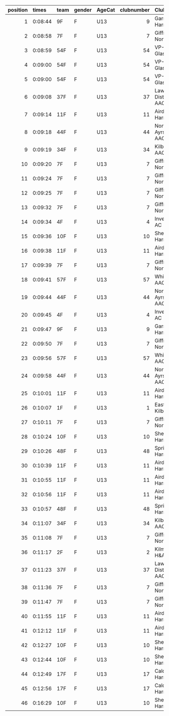|   position | times   | team   | gender   | AgeCat   |   clubnumber | Club name            | Website                               |   finishPosition |
|-----------:|:--------|:-------|:---------|:---------|-------------:|:---------------------|:--------------------------------------|-----------------:|
|          1 | 0:08:44 | 9F     | F        | U13      |            9 | Garscube Harriers    | https://www.garscubeharriers.org.uk/  |                1 |
|          2 | 0:08:58 | 7F     | F        | U13      |            7 | Giffnock North AC    | https://www.giffnocknorth.co.uk/      |                2 |
|          3 | 0:08:59 | 54F    | F        | U13      |           54 | VP-Glasgow           | https://www.vp-glasgow.com            |                3 |
|          4 | 0:09:00 | 54F    | F        | U13      |           54 | VP-Glasgow           | https://www.vp-glasgow.com            |                4 |
|          5 | 0:09:00 | 54F    | F        | U13      |           54 | VP-Glasgow           | https://www.vp-glasgow.com            |                5 |
|          6 | 0:09:08 | 37F    | F        | U13      |           37 | Law & District AAC   | http://www.lawaac.co.uk/              |                6 |
|          7 | 0:09:14 | 11F    | F        | U13      |           11 | Airdrie Harriers     | http://airdrieharriers.org/           |                7 |
|          8 | 0:09:18 | 44F    | F        | U13      |           44 | North Ayrshire AAC   | https://naathletics.co.uk/            |                8 |
|          9 | 0:09:19 | 34F    | F        | U13      |           34 | Kilbarchan AAC       | https://kilbarchanaac.org.uk/         |                9 |
|         10 | 0:09:20 | 7F     | F        | U13      |            7 | Giffnock North AC    | https://www.giffnocknorth.co.uk/      |               10 |
|         11 | 0:09:24 | 7F     | F        | U13      |            7 | Giffnock North AC    | https://www.giffnocknorth.co.uk/      |               11 |
|         12 | 0:09:25 | 7F     | F        | U13      |            7 | Giffnock North AC    | https://www.giffnocknorth.co.uk/      |               12 |
|         13 | 0:09:32 | 7F     | F        | U13      |            7 | Giffnock North AC    | https://www.giffnocknorth.co.uk/      |               13 |
|         14 | 0:09:34 | 4F     | F        | U13      |            4 | Inverclyde AC        | https://www.inverclydeac.org/         |               14 |
|         15 | 0:09:36 | 10F    | F        | U13      |           10 | Shettleston Harriers | http://shettlestonharriers.org.uk/    |               15 |
|         16 | 0:09:38 | 11F    | F        | U13      |           11 | Airdrie Harriers     | http://airdrieharriers.org/           |               16 |
|         17 | 0:09:39 | 7F     | F        | U13      |            7 | Giffnock North AC    | https://www.giffnocknorth.co.uk/      |               17 |
|         18 | 0:09:41 | 57F    | F        | U13      |           57 | Whitemoss AAC        | https://whitemossaac.co.uk/           |               18 |
|         19 | 0:09:44 | 44F    | F        | U13      |           44 | North Ayrshire AAC   | https://naathletics.co.uk/            |               19 |
|         20 | 0:09:45 | 4F     | F        | U13      |            4 | Inverclyde AC        | https://www.inverclydeac.org/         |               20 |
|         21 | 0:09:47 | 9F     | F        | U13      |            9 | Garscube Harriers    | https://www.garscubeharriers.org.uk/  |               21 |
|         22 | 0:09:50 | 7F     | F        | U13      |            7 | Giffnock North AC    | https://www.giffnocknorth.co.uk/      |               22 |
|         23 | 0:09:56 | 57F    | F        | U13      |           57 | Whitemoss AAC        | https://whitemossaac.co.uk/           |               23 |
|         24 | 0:09:58 | 44F    | F        | U13      |           44 | North Ayrshire AAC   | https://naathletics.co.uk/            |               24 |
|         25 | 0:10:01 | 11F    | F        | U13      |           11 | Airdrie Harriers     | http://airdrieharriers.org/           |               25 |
|         26 | 0:10:07 | 1F     | F        | U13      |            1 | East Kilbride AC     | http://www.ekac.org.uk/               |               26 |
|         27 | 0:10:11 | 7F     | F        | U13      |            7 | Giffnock North AC    | https://www.giffnocknorth.co.uk/      |               27 |
|         28 | 0:10:24 | 10F    | F        | U13      |           10 | Shettleston Harriers | http://shettlestonharriers.org.uk/    |               28 |
|         29 | 0:10:26 | 48F    | F        | U13      |           48 | Springburn Harriers  | https://www.springburnharriers.co.uk/ |               29 |
|         30 | 0:10:39 | 11F    | F        | U13      |           11 | Airdrie Harriers     | http://airdrieharriers.org/           |               30 |
|         31 | 0:10:55 | 11F    | F        | U13      |           11 | Airdrie Harriers     | http://airdrieharriers.org/           |               31 |
|         32 | 0:10:56 | 11F    | F        | U13      |           11 | Airdrie Harriers     | http://airdrieharriers.org/           |               32 |
|         33 | 0:10:57 | 48F    | F        | U13      |           48 | Springburn Harriers  | https://www.springburnharriers.co.uk/ |               33 |
|         34 | 0:11:07 | 34F    | F        | U13      |           34 | Kilbarchan AAC       | https://kilbarchanaac.org.uk/         |               34 |
|         35 | 0:11:08 | 7F     | F        | U13      |            7 | Giffnock North AC    | https://www.giffnocknorth.co.uk/      |               35 |
|         36 | 0:11:17 | 2F     | F        | U13      |            2 | Kilmarnock H&AC      | http://www.kilmarnockharriers.com/    |               36 |
|         37 | 0:11:23 | 37F    | F        | U13      |           37 | Law & District AAC   | http://www.lawaac.co.uk/              |               37 |
|         38 | 0:11:36 | 7F     | F        | U13      |            7 | Giffnock North AC    | https://www.giffnocknorth.co.uk/      |               38 |
|         39 | 0:11:47 | 7F     | F        | U13      |            7 | Giffnock North AC    | https://www.giffnocknorth.co.uk/      |               39 |
|         40 | 0:11:55 | 11F    | F        | U13      |           11 | Airdrie Harriers     | http://airdrieharriers.org/           |               40 |
|         41 | 0:12:12 | 11F    | F        | U13      |           11 | Airdrie Harriers     | http://airdrieharriers.org/           |               41 |
|         42 | 0:12:27 | 10F    | F        | U13      |           10 | Shettleston Harriers | http://shettlestonharriers.org.uk/    |               42 |
|         43 | 0:12:44 | 10F    | F        | U13      |           10 | Shettleston Harriers | http://shettlestonharriers.org.uk/    |               43 |
|         44 | 0:12:49 | 17F    | F        | U13      |           17 | Calderglen Harriers  | http://www.calderglenharriers.org.uk/ |               44 |
|         45 | 0:12:56 | 17F    | F        | U13      |           17 | Calderglen Harriers  | http://www.calderglenharriers.org.uk/ |               45 |
|         46 | 0:16:29 | 10F    | F        | U13      |           10 | Shettleston Harriers | http://shettlestonharriers.org.uk/    |               46 |